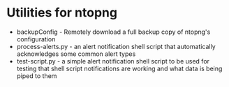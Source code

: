 #  Utilities for ntopng

* backupConfig - Remotely download a full backup copy of ntopng's configuration
* process-alerts.py - an alert notification shell script that automatically acknowledges some common alert types
* test-script.py - a simple alert notification shell script to be used for testing that shell script notifications are working and what data is being piped to them


